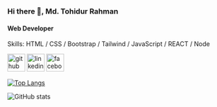 ### Hi there 👋, Md. Tohidur Rahman
#### Web Developer



Skills:  HTML / CSS / Bootstrap / Tailwind / JavaScript  / REACT  / Node







[<img src='https://cdn.jsdelivr.net/npm/simple-icons@3.0.1/icons/github.svg' alt='github' height='40'>](https://github.com/mdtohid)  [<img src='https://cdn.jsdelivr.net/npm/simple-icons@3.0.1/icons/linkedin.svg' alt='linkedin' height='40'>](https://www.linkedin.com/in/md-tohid-sagor-a02087262/)  [<img src='https://cdn.jsdelivr.net/npm/simple-icons@3.0.1/icons/facebook.svg' alt='facebook' height='40'>](https://www.facebook.com/md.tohidur.rahman.714)  


[![Top Langs](https://github-readme-stats.vercel.app/api/top-langs/?username=mdtohid)](https://github.com/anuraghazra/github-readme-stats)

![GitHub stats](https://github-readme-stats.vercel.app/api?username=mdtohid&show_icons=true)  


